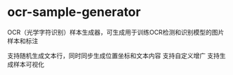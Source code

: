 # ocr-sample-generator
OCR（光学字符识别）样本生成器，可生成用于训练OCR检测和识别模型的图片样本和标注

支持随机生成文本行，同时同步生成位置坐标和文本内容
支持自定义增广
支持生成样本可视化
 
